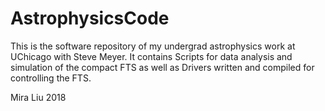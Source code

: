 # AstrophysicsCode
This is the software repository of my undergrad astrophysics work at UChicago with Steve Meyer.
It contains Scripts for data analysis and simulation of the compact FTS as well as Drivers written and compiled for controlling the FTS.

Mira Liu 2018
